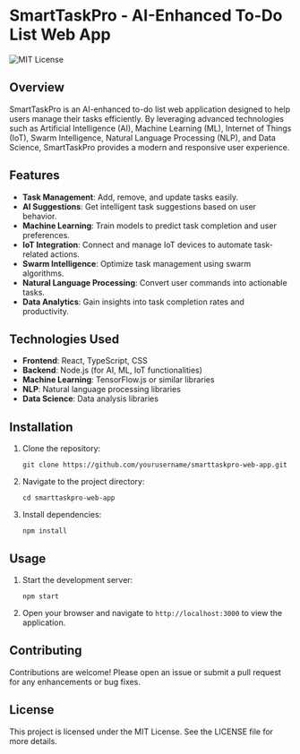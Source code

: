 # SmartTaskPro - AI-Enhanced To-Do List Web App
![MIT License](https://img.shields.io/badge/License-MIT-yellow.svg)
## Overview
SmartTaskPro is an AI-enhanced to-do list web application designed to help users manage their tasks efficiently. By leveraging advanced technologies such as Artificial Intelligence (AI), Machine Learning (ML), Internet of Things (IoT), Swarm Intelligence, Natural Language Processing (NLP), and Data Science, SmartTaskPro provides a modern and responsive user experience.

## Features
- **Task Management**: Add, remove, and update tasks easily.
- **AI Suggestions**: Get intelligent task suggestions based on user behavior.
- **Machine Learning**: Train models to predict task completion and user preferences.
- **IoT Integration**: Connect and manage IoT devices to automate task-related actions.
- **Swarm Intelligence**: Optimize task management using swarm algorithms.
- **Natural Language Processing**: Convert user commands into actionable tasks.
- **Data Analytics**: Gain insights into task completion rates and productivity.

## Technologies Used
- **Frontend**: React, TypeScript, CSS
- **Backend**: Node.js (for AI, ML, IoT functionalities)
- **Machine Learning**: TensorFlow.js or similar libraries
- **NLP**: Natural language processing libraries
- **Data Science**: Data analysis libraries

## Installation
1. Clone the repository:
   ```
   git clone https://github.com/yourusername/smarttaskpro-web-app.git
   ```
2. Navigate to the project directory:
   ```
   cd smarttaskpro-web-app
   ```
3. Install dependencies:
   ```
   npm install
   ```

## Usage
1. Start the development server:
   ```
   npm start
   ```
2. Open your browser and navigate to `http://localhost:3000` to view the application.

## Contributing
Contributions are welcome! Please open an issue or submit a pull request for any enhancements or bug fixes.

## License
This project is licensed under the MIT License. See the LICENSE file for more details.